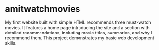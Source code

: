 # amitwatchmovies
My first website built with simple HTML recommends three must-watch movies. It features a home page introducing the site and a section with detailed recommendations, including movie titles, summaries, and why I recommend them. This project demonstrates my basic web development skills. 
